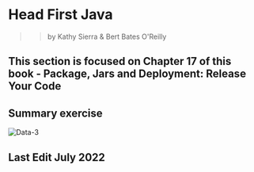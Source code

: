 # Head First Java 
>> by Kathy Sierra & Bert Bates 
>> O'Reilly


## This section is focused on Chapter 17 of this book - Package, Jars and Deployment: Release Your Code 


## Summary exercise 
![Data-3](https://user-images.githubusercontent.com/83961643/174574989-69c5bb62-5ad2-43ef-b031-0a06cb2bd6a5.png)



## Last Edit July 2022


